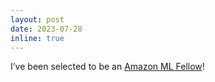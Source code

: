 ```yaml
---
layout: post
date: 2023-07-28
inline: true
---
```


I’ve been selected to be an [Amazon ML Fellow](https://trustedai.usc.edu/20222023-amazon-ml-fellows-1)!
